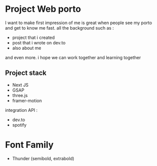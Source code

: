 # Project Web porto

I want to make first impression of me is great when people see my porto and get to know me fast.
all the background such as :
 - project that i created
 - post that i wrote on dev.to
 - also about me

and even more. i hope we can work together and learning together

## Project stack
 - Next JS
 - GSAP
 - three.js
 - framer-motion

integration API :
 - dev.to
 - spotify

# Font Family
 - Thunder (semibold, extrabold)
